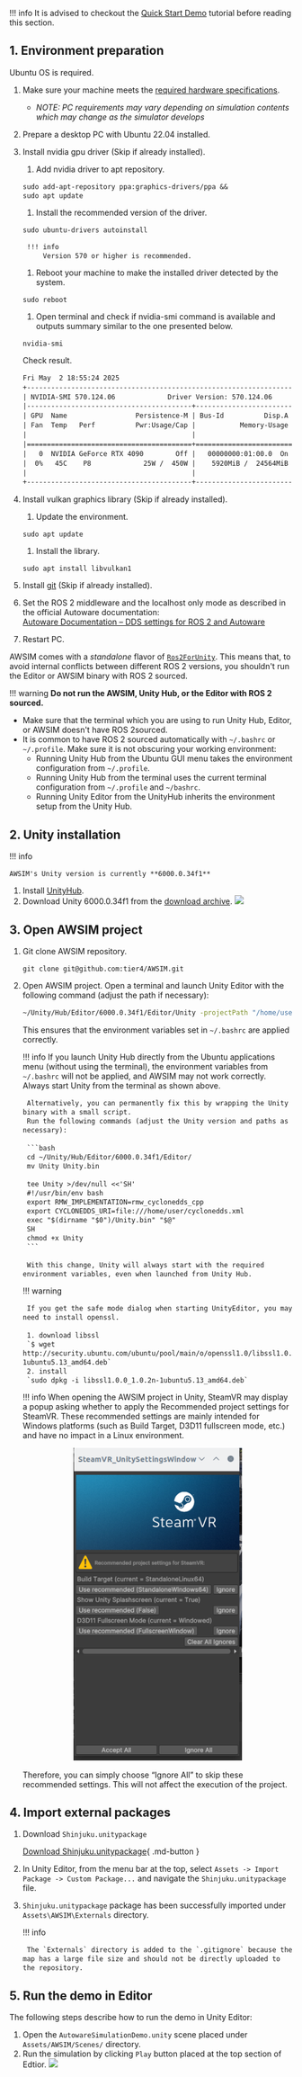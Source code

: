!!! info
    It is advised to checkout the [Quick Start Demo](../../GettingStarted/QuickStartDemo/index.md) tutorial before reading this section.


## 1. Environment preparation

Ubuntu OS is required.

1. Make sure your machine meets the [required hardware specifications](../../GettingStarted/QuickStartDemo/#1-preparation).
    - *NOTE: PC requirements may vary depending on simulation contents which may change as the simulator develops*
1. Prepare a desktop PC with Ubuntu 22.04 installed.
1. Install nvidia gpu driver (Skip if already installed).
    1. Add nvidia driver to apt repository.
    ```
    sudo add-apt-repository ppa:graphics-drivers/ppa &&
    sudo apt update
    ```
    1. Install the recommended version of the driver.
    ```
    sudo ubuntu-drivers autoinstall
    ```

        !!! info
            Version 570 or higher is recommended.

    1. Reboot your machine to make the installed driver detected by the system.
    ```
    sudo reboot
    ```

    1. Open terminal and check if nvidia-smi command is available and outputs summary similar to the one presented below.
    ```
    nvidia-smi 
    ```
    Check result.
    ```txt { .yaml .no-copy}
    Fri May  2 18:55:24 2025       
    +-----------------------------------------------------------------------------------------+
    | NVIDIA-SMI 570.124.06             Driver Version: 570.124.06     CUDA Version: 12.8     |
    |-----------------------------------------+------------------------+----------------------+
    | GPU  Name                 Persistence-M | Bus-Id          Disp.A | Volatile Uncorr. ECC |
    | Fan  Temp   Perf          Pwr:Usage/Cap |           Memory-Usage | GPU-Util  Compute M. |
    |                                         |                        |               MIG M. |
    |=========================================+========================+======================|
    |   0  NVIDIA GeForce RTX 4090        Off |   00000000:01:00.0  On |                  Off |
    |  0%   45C    P8             25W /  450W |    5920MiB /  24564MiB |      7%      Default |
    |                                         |                        |                  N/A |
    +-----------------------------------------+------------------------+----------------------+
    ```

1. Install vulkan graphics library (Skip if already installed).
    1. Update the environment.
    ```
    sudo apt update
    ```
    1. Install the library.
    ```
    sudo apt install libvulkan1
    ```

1. Install [git](https://git-scm.com/) (Skip if already installed).
1. Set the ROS 2 middleware and the localhost only mode as described in the official Autoware documentation:  
   [Autoware Documentation – DDS settings for ROS 2 and Autoware](https://autowarefoundation.github.io/autoware-documentation/main/installation/additional-settings-for-developers/network-configuration/dds-settings/)
1. Restart PC.


AWSIM comes with a *standalone* flavor of [`Ros2ForUnity`](../../Components/ROS2/ROS2ForUnity/index.md). This means that, to avoid internal conflicts between different ROS 2 versions, you shouldn't run the Editor or AWSIM binary with ROS 2 sourced.

!!! warning
    **Do not run the AWSIM, Unity Hub, or the Editor with ROS 2 sourced.**

- Make sure that the terminal which you are using to run Unity Hub, Editor, or AWSIM doesn't have ROS 2sourced.
- It is common to have ROS 2 sourced automatically with `~/.bashrc` or `~/.profile`. Make sure it is not obscuring your working environment:
    - Running Unity Hub from the Ubuntu GUI menu takes the environment configuration from `~/.profile`.
    - Running Unity Hub from the terminal uses the current terminal configuration from `~/.profile` and `~/bashrc`.
    - Running Unity Editor from the UnityHub inherits the environment setup from the Unity Hub. 

## 2. Unity installation

!!! info

    AWSIM's Unity version is currently **6000.0.34f1**

1. Install [UnityHub](https://docs.unity3d.com/hub/manual/InstallHub.html).
1. Download Unity 6000.0.34f1 from the [download archive](https://unity.com/releases/editor/archive).
   ![](image_0.png)

## 3. Open AWSIM project

1. Git clone AWSIM repository.
    ```
    git clone git@github.com:tier4/AWSIM.git
    ```

1. Open AWSIM project.
    Open a terminal and launch Unity Editor with the following command (adjust the path if necessary):  
    ```bash  
    ~/Unity/Hub/Editor/6000.0.34f1/Editor/Unity -projectPath "/home/user/AWSIM/"
    ```
    This ensures that the environment variables set in `~/.bashrc` are applied correctly.

    !!! info
        If you launch Unity Hub directly from the Ubuntu applications menu (without using the terminal), the environment variables from `~/.bashrc` will not be applied, and AWSIM may not work correctly. Always start Unity from the terminal as shown above.

        Alternatively, you can permanently fix this by wrapping the Unity binary with a small script.  
        Run the following commands (adjust the Unity version and paths as necessary):

        ```bash
        cd ~/Unity/Hub/Editor/6000.0.34f1/Editor/
        mv Unity Unity.bin

        tee Unity >/dev/null <<'SH'
        #!/usr/bin/env bash
        export RMW_IMPLEMENTATION=rmw_cyclonedds_cpp
        export CYCLONEDDS_URI=file:///home/user/cyclonedds.xml
        exec "$(dirname "$0")/Unity.bin" "$@"
        SH
        chmod +x Unity
        ```

        With this change, Unity will always start with the required environment variables, even when launched from Unity Hub.


    !!! warning

        If you get the safe mode dialog when starting UnityEditor, you may need to install openssl.

        1. download libssl  
        `$ wget http://security.ubuntu.com/ubuntu/pool/main/o/openssl1.0/libssl1.0.0_1.0.2n-1ubuntu5.13_amd64.deb`
        2. install  
        `sudo dpkg -i libssl1.0.0_1.0.2n-1ubuntu5.13_amd64.deb`

    !!! info
        When opening the AWSIM project in Unity, SteamVR may display a popup asking whether to apply the Recommended project settings for SteamVR. These recommended settings are mainly intended for Windows platforms (such as Build Target, D3D11 fullscreen mode, etc.) and have no impact in a Linux environment.  
        <p align="center">
            <img src="image_2.png" alt="Graphics Settings" width="300">
        </p>
        Therefore, you can simply choose “Ignore All” to skip these recommended settings. This will not affect the execution of the project.
        
## 4. Import external packages

1. Download `Shinjuku.unitypackage`

    [Download Shinjuku.unitypackage](https://github.com/tier4/AWSIM/releases/download/v2.0.0/Shinjuku.unitypackage){ .md-button }

1. In Unity Editor, from the menu bar at the top, select `Assets -> Import Package -> Custom Package...` and navigate the `Shinjuku.unitypackage` file.
1. `Shinjuku.unitypackage` package has been successfully imported under `Assets\AWSIM\Externals` directory.
    
    !!! info

        The `Externals` directory is added to the `.gitignore` because the map has a large file size and should not be directly uploaded to the repository.

## 5. Run the demo in Editor
The following steps describe how to run the demo in Unity Editor:

1. Open the `AutowareSimulationDemo.unity` scene placed under `Assets/AWSIM/Scenes/` directory.
1. Run the simulation by clicking `Play` button placed at the top section of Edtior.
    ![](image_1.png)